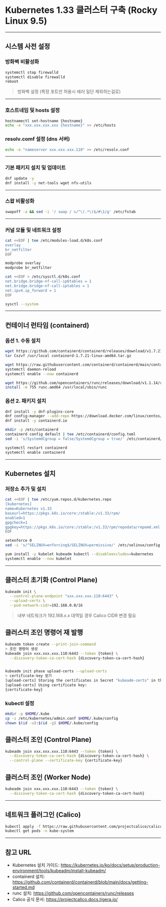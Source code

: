 
# Kubernetes 1.33 클러스터 구축 (Rocky Linux 9.5)

---

## 시스템 사전 설정

### 방화벽 비활성화

```bash
systemctl stop firewalld
systemctl disable firewalld
reboot
```

> 방화벽 설정 (특정 포트만 허용시 에러 일단 제외하는걸로)

---

### 호스트네임 및 hosts 설정

```bash
hostnamectl set-hostname {hostname}
echo -e "xxx.xxx.xxx.xxx {hostname}" >> /etc/hosts
```

### resolv.comf 설정 (dns 서버)

```bash
echo -e "nameserver xxx.xxx.xxx.110" >> /etc/resolv.conf
```

---

### 기본 패키지 설치 및 업데이트

```bash
dnf update -y
dnf install -y net-tools wget nfs-utils
```

---

### 스왑 비활성화

```bash
swapoff -a && sed -i '/ swap / s/^\(.*\)$/#\1/g' /etc/fstab
```

---

### 커널 모듈 및 네트워크 설정

```bash
cat <<EOF | tee /etc/modules-load.d/k8s.conf
overlay
br_netfilter
EOF

modprobe overlay
modprobe br_netfilter

cat <<EOF > /etc/sysctl.d/k8s.conf
net.bridge.bridge-nf-call-ip6tables = 1
net.bridge.bridge-nf-call-iptables = 1
net.ipv4.ip_forward = 1
EOF

sysctl --system
```

---

## 컨테이너 런타임 (containerd)

### 옵션 1. 수동 설치

```bash
wget https://github.com/containerd/containerd/releases/download/v1.7.21/containerd-1.7.21-linux-amd64.tar.gz
tar Cxzvf /usr/local containerd-1.7.21-linux-amd64.tar.gz

wget https://raw.githubusercontent.com/containerd/containerd/main/containerd.service -P /usr/local/lib/systemd/system/
systemctl daemon-reload
systemctl enable --now containerd

wget https://github.com/opencontainers/runc/releases/download/v1.1.14/runc.amd64
install -m 755 runc.amd64 /usr/local/sbin/runc
```

### 옵션 2. 패키지 설치

```bash
dnf install -y dnf-plugins-core
dnf config-manager --add-repo https://download.docker.com/linux/centos/docker-ce.repo
dnf install -y containerd.io

mkdir -p /etc/containerd
containerd config default | tee /etc/containerd/config.toml
sed -i 's/SystemdCgroup = false/SystemdCgroup = true/' /etc/containerd/config.toml

systemctl restart containerd
systemctl enable containerd
```

---

## Kubernetes 설치

### 저장소 추가 및 설치

```bash
cat <<EOF | tee /etc/yum.repos.d/kubernetes.repo
[kubernetes]
name=Kubernetes v1.33
baseurl=https://pkgs.k8s.io/core:/stable:/v1.33/rpm/
enabled=1
gpgcheck=1
gpgkey=https://pkgs.k8s.io/core:/stable:/v1.33/rpm/repodata/repomd.xml.key
EOF

setenforce 0
sed -i 's/^SELINUX=enforcing$/SELINUX=permissive/' /etc/selinux/config

yum install -y kubelet kubeadm kubectl --disableexcludes=kubernetes
systemctl enable --now kubelet
```

---

## 클러스터 초기화 (Control Plane)

```bash
kubeadm init \
  --control-plane-endpoint "xxx.xxx.xxx.110:6443" \
  --upload-certs \
  --pod-network-cidr=192.168.0.0/16
```

> 내부 네트워크가 192.168.x.x 대역일 경우 Calico CIDR 변경 필요


## 클러스터 조인 명령어 재 발행

```bash
kubeadm token create --print-join-command
> 조인 명령어 생성
kubeadm join xxx.xxx.xxx.110:6443 --token {token} \
  --discovery-token-ca-cert-hash {discovery-token-ca-cert-hash}


kubeadm init phase upload-certs --upload-certs
> certificate-key 얻기
[upload-certs] Storing the certificates in Secret "kubeadm-certs" in the "kube-system" Namespace
[upload-certs] Using certificate key:
{certificate-key}

```


### kubectl 설정

```bash
mkdir -p $HOME/.kube
cp -i /etc/kubernetes/admin.conf $HOME/.kube/config
chown $(id -u):$(id -g) $HOME/.kube/config
```

## 클러스터 조인 (Control Plane)

```bash
kubeadm join xxx.xxx.xxx.110:6443 --token {token} \
  --discovery-token-ca-cert-hash {discovery-token-ca-cert-hash} \
  --control-plane --certificate-key {certificate-key}
```

## 클러스터 조인 (Worker Node)

```bash
kubeadm join xxx.xxx.xxx.110:6443 --token {token} \
  --discovery-token-ca-cert-hash {discovery-token-ca-cert-hash} 
```

---

## 네트워크 플러그인 (Calico)

```bash
kubectl apply -f https://raw.githubusercontent.com/projectcalico/calico/v3.25.0/manifests/calico.yaml
kubectl get pods -n kube-system
```

---

## 참고 URL

- Kubernetes 설치 가이드: https://kubernetes.io/ko/docs/setup/production-environment/tools/kubeadm/install-kubeadm/
- containerd 설치: https://github.com/containerd/containerd/blob/main/docs/getting-started.md
- runc 설치: https://github.com/opencontainers/runc/releases
- Calico 공식 문서: https://projectcalico.docs.tigera.io/
